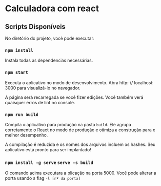 # Calculadora com react

## Scripts Disponíveis

No diretório do projeto, você pode executar:

### `npm install` 
Instala todas as dependencias necessárias.

### `npm start`

Executa o aplicativo no modo de desenvolvimento.
Abra http: // localhost: 3000 para visualizá-lo no navegador.

A página será recarregada se você fizer edições.
Você também verá quaisquer erros de lint no console.

### `npm run build`

Compila o aplicativo para produção na pasta `build`.
Ele agrupa corretamente o React no modo de produção e otimiza a construção para o melhor desempenho.

A compilação é reduzida e os nomes dos arquivos incluem os hashes.
Seu aplicativo está pronto para ser implantado!

### `npm install -g serve` `serve -s build`

O comando acima executara a plicação na porta 5000. Você pode alterar a porta usando a flag `-l [nº da porta]`

